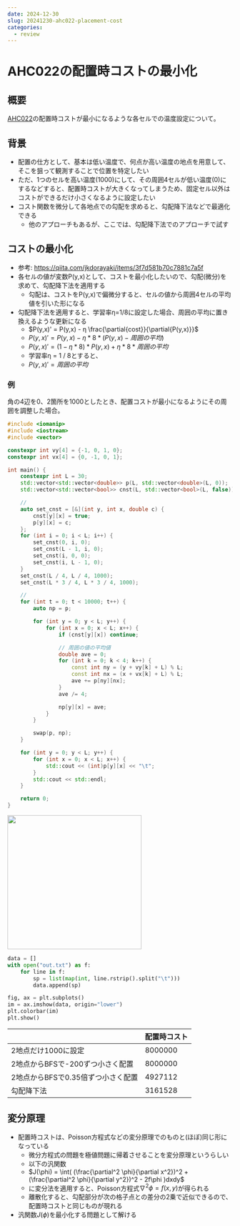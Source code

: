 ```yaml
---
date: 2024-12-30
slug: 20241230-ahc022-placement-cost
categories:
  - review
---
```

# AHC022の配置時コストの最小化

## 概要

[AHC022](../../ContestMemo/ahc022.md)の配置時コストが最小になるような各セルでの温度設定について。

<!-- more -->

## 背景

- 配置の仕方として、基本は低い温度で、何点か高い温度の地点を用意して、そこを狙って観測することで位置を特定したい
- ただ、1つのセルを高い温度(1000)にして、その周囲4セルが低い温度(0)にするなどすると、配置時コストが大きくなってしまうため、固定セル以外はコストができるだけ小さくなるように設定したい
- コスト関数を微分して各地点での勾配を求めると、勾配降下法などで最適化できる
  - 他のアプローチもあるが、ここでは、勾配降下法でのアプローチで試す

## コストの最小化

- 参考: https://qiita.com/jkdorayaki/items/3f7d581b70c7881c7a5f
- 各セルの値が変数P(y,x)として、コストを最小化したいので、勾配(微分)を求めて、勾配降下法を適用する
  - 勾配は、コストをP(y,x)で偏微分すると、セルの値から周囲4セルの平均値を引いた形になる
- 勾配降下法を適用すると、学習率η=1/8に設定した場合、周囲の平均に置き換えるような更新になる
  - $P(y,x)' = P(y,x) - η \frac{\partial{cost}}{\partial{P(y,x)}}$
  - $P(y,x)' = P(y,x) - η * 8 * (P(y,x) - 周囲の平均)$
  - $P(y,x)' = (1 - η * 8) * P(y,x) + η * 8 * 周囲の平均$
  - 学習率η = 1 / 8とすると、
  - $P(y,x)' = 周囲の平均$

### 例

角の4辺を0、2箇所を1000としたとき、配置コストが最小になるようにその周囲を調整した場合。

```cpp
#include <iomanip>
#include <iostream>
#include <vector>

constexpr int vy[4] = {-1, 0, 1, 0};
constexpr int vx[4] = {0, -1, 0, 1};

int main() {
    constexpr int L = 30;
    std::vector<std::vector<double>> p(L, std::vector<double>(L, 0));
    std::vector<std::vector<bool>> cnst(L, std::vector<bool>(L, false));

    //
    auto set_cnst = [&](int y, int x, double c) {
        cnst[y][x] = true;
        p[y][x] = c;
    };
    for (int i = 0; i < L; i++) {
        set_cnst(0, i, 0);
        set_cnst(L - 1, i, 0);
        set_cnst(i, 0, 0);
        set_cnst(i, L - 1, 0);
    }
    set_cnst(L / 4, L / 4, 1000);
    set_cnst(L * 3 / 4, L * 3 / 4, 1000);

    //
    for (int t = 0; t < 10000; t++) {
        auto np = p;

        for (int y = 0; y < L; y++) {
            for (int x = 0; x < L; x++) {
                if (cnst[y][x]) continue;

                // 周囲の値の平均値
                double ave = 0;
                for (int k = 0; k < 4; k++) {
                    const int ny = (y + vy[k] + L) % L;
                    const int nx = (x + vx[k] + L) % L;
                    ave += p[ny][nx];
                }
                ave /= 4;

                np[y][x] = ave;
            }
        }

        swap(p, np);
    }

    for (int y = 0; y < L; y++) {
        for (int x = 0; x < L; x++) {
            std::cout << (int)p[y][x] << "\t";
        }
        std::cout << std::endl;
    }

    return 0;
}
```

<img src="../../../20241230_ahc022_placement_cost_1.png" width=300>

```python
data = []
with open("out.txt") as f:
    for line in f:
        sp = list(map(int, line.rstrip().split("\t")))
        data.append(sp)

fig, ax = plt.subplots()
im = ax.imshow(data, origin="lower")
plt.colorbar(im)
plt.show()
```

| | 配置時コスト |
|--|--|
| 2地点だけ1000に設定 | 8000000 |
| 2地点からBFSで-200ずつ小さく配置 | 8000000 |
| 2地点からBFSで0.35倍ずつ小さく配置 | 4927112 |
| 勾配降下法 | 3161528 |

## 変分原理

- 配置時コストは、Poisson方程式などの変分原理でのものと(ほぼ)同じ形になっている
  - 微分方程式の問題を極値問題に帰着させることを変分原理というらしい
  - 以下の汎関数
  - $J(\phi) = \int( (\frac{\partial^2 \phi}{\partial x^2})^2 + (\frac{\partial^2 \phi}{\partial y^2})^2 - 2f\phi )dxdy$
  - に変分法を適用すると、Poisson方程式$\nabla^2\phi = f(x,y)$が得られる
  - 離散化すると、勾配部分が次の格子点との差分の2乗で近似できるので、配置時コストと同じものが現れる
- 汎関数$J(\phi)$を最小化する問題として解ける

